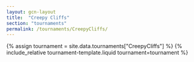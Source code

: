 ```yaml
---
layout: gcn-layout
title:  "Creepy Cliffs"
section: "tournaments"
permalink: /tournaments/CreepyCliffs/
---
```


{% assign tournament = site.data.tournaments["CreepyCliffs"] %}
{% include_relative tournament-template.liquid tournament=tournament %}
